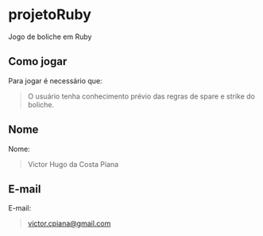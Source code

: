 # projetoRuby
Jogo de boliche em Ruby

## Como jogar
Para jogar é necessário que:
> O usuário tenha conhecimento prévio das regras de spare e strike do boliche.

## Nome
Nome:
> Victor Hugo da Costa Piana

## E-mail
E-mail:
> victor.cpiana@gmail.com
